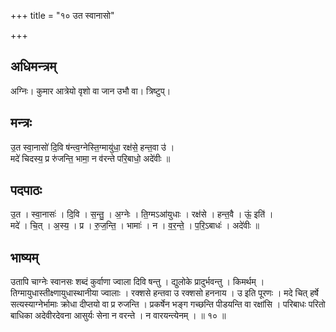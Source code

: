 +++
title = "१० उत स्वानासो"

+++
## अधिमन्त्रम्
अग्निः। कुमार आत्रेयो वृशो वा जान उभौ वा। त्रिष्टुप्।

## मन्त्रः
उ॒त स्वा॒नासो॑ दि॒वि ष॑न्त्व॒ग्नेस्ति॒ग्मायु॑धा॒ रक्ष॑से॒ हन्त॒वा उ॑ ।  
मदे॑ चिदस्य॒ प्र रु॑जन्ति॒ भामा॒ न व॑रन्ते परि॒बाधो॒ अदे॑वीः ॥

## पदपाठः
उ॒त । स्वा॒नासः॑ । दि॒वि । स॒न्तु॒ । अ॒ग्नेः । ति॒ग्मऽआ॑युधाः । रक्ष॑से । हन्त॒वै । ऊं॒ इति॑ ।  
मदे॑ । चि॒त् । अ॒स्य॒ । प्र । रु॒ज॒न्ति॒ । भामाः॑ । न । व॒र॒न्ते॒ । प॒रि॒ऽबाधः॑ । अदे॑वीः ॥

## भाष्यम्
उतापि चाग्नेः स्वानसः शब्दं कुर्वाणा ज्वाला दिवि षन्तु । द्युलोके प्रादुर्भवन्तु । किमर्थम् । तिग्मायुधास्तीक्ष्णायुधास्थानीया ज्वालाः । रक्शसे हन्तवा उ रक्शसो हननाय । उ इति पूरणः । मदे चित् हर्षे सत्यस्याग्नेर्भामाः क्रोधा दीप्तयो वा प्र रुजन्ति । प्रकर्षेन भङ्ग गच्छन्ति पीडयन्ति वा रक्षांसि । परिबाधः परितो बाधिका अदेवीरदेवना आसुर्यः सेना न वरन्ते । न वारयन्त्येनम् । ॥ १० ॥